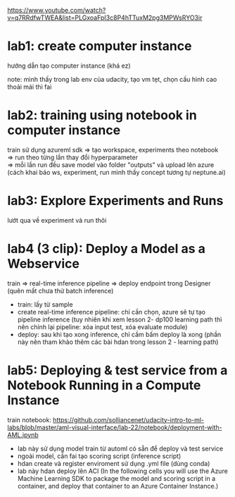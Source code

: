 https://www.youtube.com/watch?v=q7RRdfwTWEA&list=PLGxoaFpI3c8P4hTTuxM2pg3MPWsRYO3ir

# lab1: create computer instance
hướng dẫn tạo computer instance (khá ez)

note: mình thấy trong lab env của udacity, tạo vm tẹt, chọn cấu hình cao thoải mái thì fai

# lab2: training using notebook in computer instance
train sử dụng azureml sdk
=> tạo workspace, experiments theo notebook  
=> run theo từng lần thay đổi hyperparameter  
=> mỗi lần run đều save model vào folder "outputs" và upload lên azure (cách khai báo ws, experiment, run mình thấy concept tương tự neptune.ai)

# lab3: Explore Experiments and Runs
lướt qua về experiment và run thôi

# lab4 (3 clip): Deploy a Model as a Webservice
train => real-time inference pipeline => deploy endpoint trong Designer (quên mất chưa thử batch inference)

- train: lấy từ sample
- create real-time inference pipeline: chỉ cần chọn, azure sẽ tự tạo pipeline inference (tuy nhiên khi xem lesson 2- dp100 learning path thì nên chỉnh lại pipeline: xóa input test, xóa evaluate module)
- deploy: sau khi tạo xong inference, chỉ cầm bấm deploy là xong (phần này nên tham khảo thêm các bài hdan trong lesson 2 - learning path)

# lab5: Deploying & test service from a Notebook Running in a Compute Instance
train notebook: https://github.com/solliancenet/udacity-intro-to-ml-labs/blob/master/aml-visual-interface/lab-22/notebook/deployment-with-AML.ipynb

- lab này sử dụng model train từ automl có sẵn để deploy và test service
- ngoài model, cần fai tạo scoring script (inference script)
- hdan create và register enviroment sử dụng .yml file (dùng conda)
- lab này hdan deploy lên ACI (In the following cells you will use the Azure Machine Learning SDK to package the model and scoring script in a container, and deploy that container to an Azure Container Instance.)